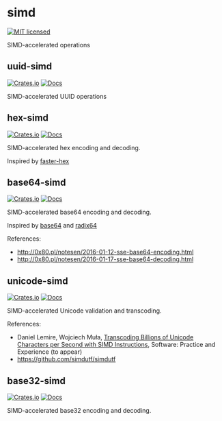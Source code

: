 # simd

[![MIT licensed][mit-badge]][mit-url]

[mit-badge]: https://img.shields.io/badge/license-MIT-blue.svg
[mit-url]: ./LICENSE

SIMD-accelerated operations

## uuid-simd

[![Crates.io](https://img.shields.io/crates/v/uuid-simd.svg)](https://crates.io/crates/uuid-simd)
[![Docs](https://docs.rs/uuid-simd/badge.svg)](https://docs.rs/uuid-simd/)

SIMD-accelerated UUID operations

## hex-simd

[![Crates.io](https://img.shields.io/crates/v/hex-simd.svg)](https://crates.io/crates/hex-simd)
[![Docs](https://docs.rs/hex-simd/badge.svg)](https://docs.rs/hex-simd/)

SIMD-accelerated hex encoding and decoding.

Inspired by [faster-hex](https://github.com/nervosnetwork/faster-hex)

## base64-simd

[![Crates.io](https://img.shields.io/crates/v/base64-simd.svg)](https://crates.io/crates/base64-simd)
[![Docs](https://docs.rs/base64-simd/badge.svg)](https://docs.rs/base64-simd/)

SIMD-accelerated base64 encoding and decoding.

Inspired by [base64](https://github.com/marshallpierce/rust-base64) and [radix64](https://github.com/ggriffiniii/radix64)

References:

+ <http://0x80.pl/notesen/2016-01-12-sse-base64-encoding.html>
+ <http://0x80.pl/notesen/2016-01-17-sse-base64-decoding.html>

## unicode-simd

[![Crates.io](https://img.shields.io/crates/v/unicode-simd.svg)](https://crates.io/crates/unicode-simd)
[![Docs](https://docs.rs/unicode-simd/badge.svg)](https://docs.rs/unicode-simd/)

SIMD-accelerated Unicode validation and transcoding.

References:

+ Daniel Lemire, Wojciech Muła,  [Transcoding Billions of Unicode Characters per Second with SIMD Instructions](https://arxiv.org/abs/2109.10433), Software: Practice and Experience (to appear)
+ <https://github.com/simdutf/simdutf>

## base32-simd

[![Crates.io](https://img.shields.io/crates/v/base32-simd.svg)](https://crates.io/crates/base32-simd)
[![Docs](https://docs.rs/base32-simd/badge.svg)](https://docs.rs/base32-simd/)

SIMD-accelerated base32 encoding and decoding.
